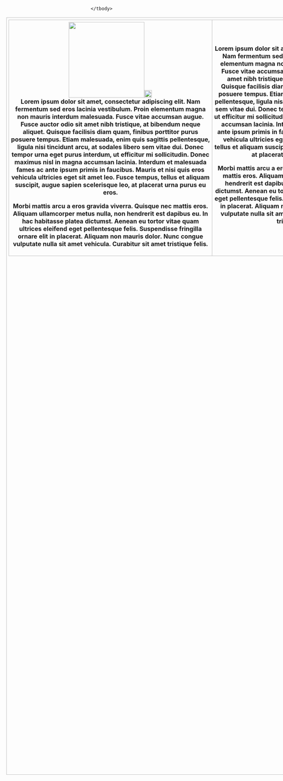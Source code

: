    <body>
   <style> 
	       body {
        background-image: url("https://i.pinimg.com/564x/ee/96/06/ee9606c1e661990cad30cc13e5b1316b.jpg");
        background-attachment: fixed;
         background-position: bottom;
       }
	  </style>
<style>
	.demo {
		width:1000px;
		height:2000px;
		border:1px solid #C0C0C0;
		border-collapse:collapse;
		padding:5px;
	}
	.demo th {
		border:1px solid #C0C0C0;
		padding:5px;
		background:#FFFFF;
	}
	.demo td {
		border:1px solid #C0C0C0;
		text-align:center;
		padding:5px;
		background:#FFFFFF;
	}
</style>
<center>
<table class="demo">
	<thead>
	<tr>
		<th><img src="https://pbs.twimg.com/media/E05wpHqXoAINF2_?format=jpg&name=medium" height="200"><img src="https://revstar.carrd.co/assets/images/gallery04/bee68068.png?v=81856bea" height="20"><br>Lorem ipsum dolor sit amet, consectetur adipiscing elit. Nam fermentum sed eros lacinia vestibulum. Proin elementum magna non mauris interdum malesuada. Fusce vitae accumsan augue. Fusce auctor odio sit amet nibh tristique, at bibendum neque aliquet. Quisque facilisis diam quam, finibus porttitor purus posuere tempus. Etiam malesuada, enim quis sagittis pellentesque, ligula nisi tincidunt arcu, at sodales libero sem vitae dui. Donec tempor urna eget purus interdum, ut efficitur mi sollicitudin. Donec maximus nisl in magna accumsan lacinia. Interdum et malesuada fames ac ante ipsum primis in faucibus. Mauris et nisi quis eros vehicula ultricies eget sit amet leo. Fusce tempus, tellus et aliquam suscipit, augue sapien scelerisque leo, at placerat urna purus eu eros.

Morbi mattis arcu a eros gravida viverra. Quisque nec mattis eros. Aliquam ullamcorper metus nulla, non hendrerit est dapibus eu. In hac habitasse platea dictumst. Aenean eu tortor vitae quam ultrices eleifend eget pellentesque felis. Suspendisse fringilla ornare elit in placerat. Aliquam non mauris dolor. Nunc congue vulputate nulla sit amet vehicula. Curabitur sit amet tristique felis.</th>
		<th>Lorem ipsum dolor sit amet, consectetur adipiscing elit. Nam fermentum sed eros lacinia vestibulum. Proin elementum magna non mauris interdum malesuada. Fusce vitae accumsan augue. Fusce auctor odio sit amet nibh tristique, at bibendum neque aliquet. Quisque facilisis diam quam, finibus porttitor purus posuere tempus. Etiam malesuada, enim quis sagittis pellentesque, ligula nisi tincidunt arcu, at sodales libero sem vitae dui. Donec tempor urna eget purus interdum, ut efficitur mi sollicitudin. Donec maximus nisl in magna accumsan lacinia. Interdum et malesuada fames ac ante ipsum primis in faucibus. Mauris et nisi quis eros vehicula ultricies eget sit amet leo. Fusce tempus, tellus et aliquam suscipit, augue sapien scelerisque leo, at placerat urna purus eu eros.

Morbi mattis arcu a eros gravida viverra. Quisque nec mattis eros. Aliquam ullamcorper metus nulla, non hendrerit est dapibus eu. In hac habitasse platea dictumst. Aenean eu tortor vitae quam ultrices eleifend eget pellentesque felis. Suspendisse fringilla ornare elit in placerat. Aliquam non mauris dolor. Nunc congue vulputate nulla sit amet vehicula. Curabitur sit amet tristique felis.</th>
	</tr>
	</thead>
	<tbody>

	</tbody>
</table>
